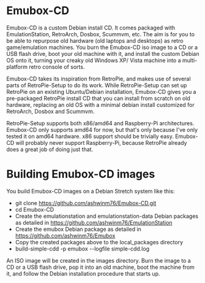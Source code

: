 # Emubox-CD

Emubox-CD is a custom Debian install CD. It comes packaged with EmulationStation, 
RetroArch, Dosbox, Scummvm, etc. The aim is for you to be able to repurpose old 
hardware (old laptops and desktops) as retro game/emulation machines. You burn
the Emubox-CD iso image to a CD or a USB flash drive, boot your old machine with
it, and install the custom Debian OS onto it, turning your creaky old Windows XP/
Vista machine into a multi-platform retro console of sorts.

Emubox-CD takes its inspiration from RetroPie, and makes use of several parts of 
RetroPie-Setup to do its work. While RetroPie-Setup can set up RetroPie on an existing
Ubuntu/Debian installation, Emubox-CD gives you a pre-packaged RetroPie install CD
that you can install from scratch on old hardware, replacing an old OS with a minimal
debian install customized for RetroArch, Dosbox and Scummvm.

RetroPie-Setup supports both x86/amd64 and Raspberry-Pi architectures. Emubox-CD
only supports amd64 for now, but that's only because I've only tested it on amd64
hardware. x86 support should be trivially easy. Emubox-CD will probably never
support Raspberry-Pi, because RetroPie already does a great job of doing just that.

# Building Emubox-CD images

You build Emubox-CD images on a Debian Stretch system like this:

- git clone https://github.com/ashwinm76/Emubox-CD.git
- cd Emubox-CD
- Create the emulationstation and emulationstation-data Debian packages as detailed in
  https://github.com/ashwinm76/EmulationStation
- Create the emubox Debian package as detailed in https://github.com/ashwinm76/Emubox
- Copy the created packages above to the local_packages directory
- build-simple-cdd -p emubox --logfile simple-cdd.log

An ISO image will be created in the images directory. Burn the image to a CD or
a USB flash drive, pop it into an old machine, boot the machine from it, and 
follow the Debian installation procedure that starts up.
